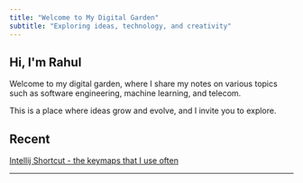 ```yaml
---
title: "Welcome to My Digital Garden"
subtitle: "Exploring ideas, technology, and creativity"
---
```


## Hi, I'm Rahul
Welcome to my digital garden, where I share my notes on various topics such as software engineering, machine learning, and telecom.

This is a place where ideas grow and evolve, and I invite you to explore.

## Recent
[Intellij Shortcut - the keymaps that I use often](Intellij_Shortcuts)

---
